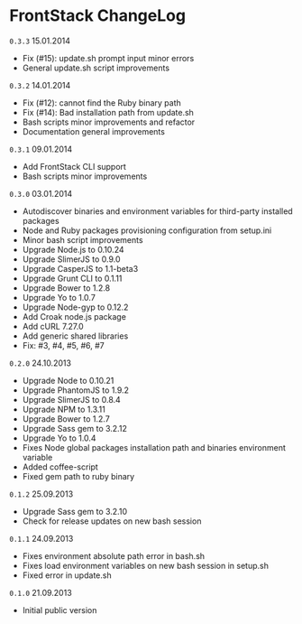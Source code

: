 # FrontStack ChangeLog

`0.3.3` 15.01.2014
 
  - Fix (#15): update.sh prompt input minor errors
  - General update.sh script improvements

`0.3.2` 14.01.2014

  - Fix (#12): cannot find the Ruby binary path
  - Fix (#14): Bad installation path from update.sh
  - Bash scripts minor improvements and refactor
  - Documentation general improvements

`0.3.1` 09.01.2014

  - Add FrontStack CLI support
  - Bash scripts minor improvements

`0.3.0` 03.01.2014

  - Autodiscover binaries and environment variables for third-party installed packages
  - Node and Ruby packages provisioning configuration from setup.ini
  - Minor bash script improvements
  - Upgrade Node.js to 0.10.24
  - Upgrade SlimerJS to 0.9.0
  - Upgrade CasperJS to 1.1-beta3
  - Upgrade Grunt CLI to 0.1.11
  - Upgrade Bower to 1.2.8
  - Upgrade Yo to 1.0.7
  - Upgrade Node-gyp to 0.12.2
  - Add Croak node.js package
  - Add cURL 7.27.0
  - Add generic shared libraries
  - Fix: #3, #4, #5, #6, #7

`0.2.0` 24.10.2013

  - Upgrade Node to 0.10.21
  - Upgrade PhantomJS to 1.9.2
  - Upgrade SlimerJS to 0.8.4
  - Upgrade NPM to 1.3.11
  - Upgrade Bower to 1.2.7
  - Upgrade Sass gem to 3.2.12
  - Upgrade Yo to 1.0.4
  - Fixes Node global packages installation path and binaries environment variable
  - Added coffee-script 
  - Fixed gem path to ruby binary

`0.1.2` 25.09.2013

  - Upgrade Sass gem to 3.2.10
  - Check for release updates on new bash session

`0.1.1` 24.09.2013

  - Fixes environment absolute path error in bash.sh
  - Fixes load environment variables on new bash session in setup.sh
  - Fixed error in update.sh

`0.1.0` 21.09.2013

 - Initial public version
